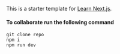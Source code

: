 This is a starter template for [Learn Next.js](https://nextjs.org/learn).
#### To collaborate run the following command
    git clone repo
    npm i 
    npm run dev
